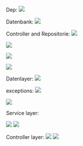 Dep:
![](.doc_images/d33e5c31.png)

Datenbank:
![](.doc_images/8d474866.png)

Controller and Repositorie:
![](.doc_images/1d87f025.png)

![](.doc_images/e34e004f.png)

![](.doc_images/3fad8488.png)

![](.doc_images/4b983f84.png)

Datenlayer:
![](.doc_images/d2520fd3.png)

exceptions:
![](.doc_images/81bdeff1.png)

![](.doc_images/9d59fb69.png)


Service layer:

![](.doc_images/e39e4af4.png)
![](.doc_images/962a6bc3.png)

Controller layer:
![](.doc_images/29f358db.png)
![](.doc_images/51f2114e.png)

